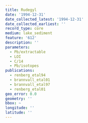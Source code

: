 ```yaml
---
title: Rudegyl
date: '1994-12-31'
date_collected_latest: '1994-12-31'
date_collected_earliest: ''
record_type: core
medium: lake_sediment
feature: '612'
description: ''
parameters:
  - Pb/extractable
  - LOI
  - C/14
  - Pb/isotopes
publications:
  - renberg_etal94
  - brannvall_etal01
  - brannvall_etal97
  - renberg_etal01
geo_error: 0.0
geometry: ''
bbox: ~
longitude: ''
latitude: ''
---
```

